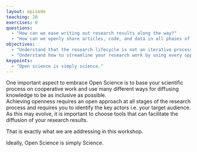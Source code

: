 ```yaml
---
layout: episode
teaching: 20
exercises: 0
questions:
  - "How can we ease writing out research results along the way?"
  - "How can we openly share articles, code, and data in all phases of the research process?"
objectives:
  - "Understand that the research lifecycle is not an iterative process"
  - "Understand how to streamline your research work by using every opportunities to share and make publicly available all phases of your research process"
keypoints:
  - "Open science is simply science."
---
```


One important aspect to embrace Open Science is to base your scientific process on cooperative work and use many different ways 
for diffusing knowledge to be as inclusive as possible.  
Achieving openness requires an open approach at all stages of the research process and requires you to identify the key actors 
i.e. your target audience. As this may evolve, it is important to choose tools that can facilitate the diffusion of your research results.  

That is exactly what we are addressing in this workshop.

Ideally, Open Science is simply Science.

